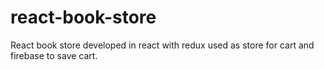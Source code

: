 # react-book-store

React book store developed in react with redux used as store for cart and firebase to save cart.
